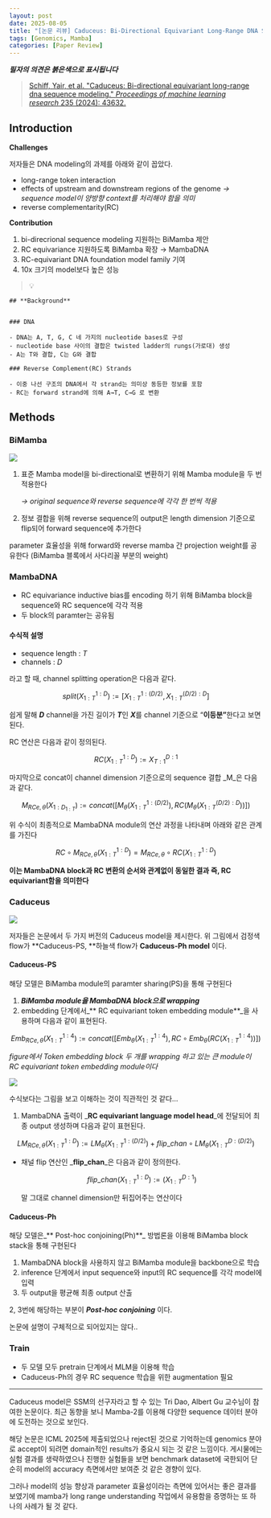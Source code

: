 ```yaml
---
layout: post
date: 2025-08-05
title: "[논문 리뷰] Caduceus: Bi-Directional Equivariant Long-Range DNA Sequence Modeling"
tags: [Genomics, Mamba]
categories: [Paper Review]
---
```


<span class="notion-red">_**필자의 의견은 붉은색으로 표시됩니다**_</span>


> [Schiff, Yair, et al. "Caduceus: Bi-directional equivariant long-range dna sequence modeling." ](https://pmc.ncbi.nlm.nih.gov/articles/PMC12189541/)[_Proceedings of machine learning research_](https://pmc.ncbi.nlm.nih.gov/articles/PMC12189541/)[ 235 (2024): 43632.](https://pmc.ncbi.nlm.nih.gov/articles/PMC12189541/)



## Introduction


**Challenges**


저자들은 DNA modeling의 과제를 아래와 같이 꼽았다.

- long-range token interaction
- effects of upstream and downstream regions of the genome 
_→ sequence model이 양방향 context를 처리해야 함을 의미_
- reverse complementarity(RC)

**Contribution**

1. bi-direcrional sequence modeling 지원하는 BiMamba 제안
1. RC equivariance 지원하도록 BiMamba 확장 → MambaDNA
1. RC-equivariant DNA foundation model family 기여
1. 10x 크기의 model보다 높은 성능

> 💡 


	## **Background**


	### DNA

	- DNA는 A, T, G, C 네 가지의 nucleotide bases로 구성
	- nucleotide base 사이의 결합은 twisted ladder의 rungs(가로대) 생성
	- A는 T와 결합, C는 G와 결합

	### Reverse Complement(RC) Strands

	- 이중 나선 구조의 DNA에서 각 strand는 의미상 동등한 정보를 포함
	- RC는 forward strand에 의해 A→T, C→G 로 변환


## Methods



### BiMamba


![](https://prod-files-secure.s3.us-west-2.amazonaws.com/542b861c-36a8-4051-84e5-8804b6728dba/2c247d59-7815-4980-99f0-8f0d21f445a7/image.png?X-Amz-Algorithm=AWS4-HMAC-SHA256&X-Amz-Content-Sha256=UNSIGNED-PAYLOAD&X-Amz-Credential=ASIAZI2LB466RF4DXUBV%2F20250919%2Fus-west-2%2Fs3%2Faws4_request&X-Amz-Date=20250919T003754Z&X-Amz-Expires=3600&X-Amz-Security-Token=IQoJb3JpZ2luX2VjEE8aCXVzLXdlc3QtMiJIMEYCIQCfHTEMJpPM2%2F7Z6myqm6ZbnI4NLO3Dggx04YJld6YntgIhAORKqz5r3uytvZ4lVrPFUjkqeCgVvz6HPFrG%2FuG1H9xzKogECMj%2F%2F%2F%2F%2F%2F%2F%2F%2F%2FwEQABoMNjM3NDIzMTgzODA1IgzmKcMxJpq9ubsRQVQq3AN6mPvieR4QFh6JzM6TU6ylG0l17tTcJW6ikhPZ8j9vGMRKeOF2OFRzSAe3l3fji40GKeqWoPsbh6JmP8BL8rYjDoYauj7CyuQYRt0NEPeU%2F1UWizKRd2GqX0XMWE%2FJZ1nuCK3SFS9dtHYk2MHgdVvbDod0bg9v%2FKn3lvlOXCbYNQNU%2FzCUMhmVFZhGXIE%2FbgeyEG8ThWKe0PsFEJ7iBJESHpQSpu45OQ7uxUCVQD608HP0L1YIO7lQXq1LQO6OrfGzFtiyvDi0muAmH7vyflrV68UXWkui%2BlycsdFWBEa8k2EwdEWc1cRaSPuGUk%2F8cBTnp3Tlpj7Uj56%2BYEAaPIT3NEZMb3D8ubWPb%2F8eMYrz1SmSNfImFTBsc0t7kI5DbUcvzuVN7OPV8kN7Sd9mkPlPnQEM%2Bp0ZtEZStQB7JeRj8lLNaFpDL7TFOAh3KRS5sShs9GnDMOQGWIQZ5tJoJbykZ6K4ka2NcVZUZNDWWVnWeC43np7mbEnq7nbhKcpFo2rkV4a4wjgEPajiuwNti9Q271kvy2xxBxqp%2BkiSaOp8sh5oZ3xV8LRoolHTP10lusZVNBYnaOXYJ6L5uUbfpX0w8c7ZQ8U6B5%2F4HC%2Fp7bG6uOL8NC04ErwMhddvVjCFoLLGBjqkAaOdwvyqbX%2FeuHSAmG5y%2FjUWIZXknpsBbYOazgOQMnAzAOTXkmBXjv%2B5BX6%2BZI27MapBPx6Eu4KeV1GYUW9YErf1%2BHjbE12agUi8dXnCzHlk77YUVgdkAQJZ8decUoLz2HSZjykTrL2fsLJpxJaWFf1cC76PpS1mygWY%2Frk2Ipw53YADoB8IiB0ee7gfdqZM0YKY6Nf5koIcIS06LQUEtpDJt0oX&X-Amz-Signature=0f39f9da4cc42eb8dbdfc8d469f11afabd9aa20f8001a0ea6dab4429d6de50f7&X-Amz-SignedHeaders=host&x-amz-checksum-mode=ENABLED&x-id=GetObject)

1. 표준 Mamba model을 bi-directional로 변환하기 위해 Mamba module을 두 번 적용한다

	_→ original sequence와 reverse sequence에 각각 한 번씩 적용_

1. 정보 결합을 위해 reverse sequence의 output은 length dimension 기준으로 flip되어 forward sequence에 추가한다

parameter 효율성을 위해 forward와 reverse mamba 간 projection weight를 공유한다 (BiMamba 블록에서 사다리꼴 부분의 weight)



### MambaDNA

- RC equivariance inductive bias를 encoding 하기 위해 BiMamba block을 sequence와 RC sequence에 각각 적용
- 두 block의 paramter는 공유됨


#### 수식적 설명

- sequence length : _T_
- channels : _D_

라고 할 때,  channel splitting operation은 다음과 같다.


$$
split(X^{1:D}_{1:T}):=[X^{1:(D/2)}_{1:T},X^{(D/2):D}_{1:T}]
$$


<span class="notion-red">쉽게 말해 </span><span class="notion-red">_**D**_</span><span class="notion-red"> channel을 가진 길이가 </span><span class="notion-red">_**T**_</span><span class="notion-red">인 </span><span class="notion-red">_**X**_</span><span class="notion-red">를 channel 기준으로 “</span><span class="notion-red">**이등분”**</span><span class="notion-red">한다고 보면 된다.</span>


RC 연산은 다음과 같이 정의된다.


$$
RC(X^{1:D}_{1:T}):=X^{D:1}_{T:1}
$$


마지막으로 concat이 channel dimension 기준으로의 sequence 결합 _M_은 다음과 같다.


$$
M_{RCe,\theta}(X_{1:D_{1:T}}):=concat([M_{\theta}(X^{1:(D/2)}_{1:T}),RC(M_{\theta}(X^{(D/2):D}_{1:T}))])
$$


위 수식이 최종적으로 MambaDNA module의 연산 과정을 나타내며 아래와 같은 관계를 가진다


$$
RC\circ M_{RCe,\theta}(X^{1:D}_{1:T}) = M_{RCe,\theta} \circ RC(X^{1:D}_{1:T})
$$


**이는 MambaDNA block과 RC 변환의 순서와 관계없이 동일한 결과 즉, RC equivariant함을 의미한다**



### Caduceus


![](https://prod-files-secure.s3.us-west-2.amazonaws.com/542b861c-36a8-4051-84e5-8804b6728dba/f94a60d7-8145-473b-aef9-7c68d3ec604a/image.png?X-Amz-Algorithm=AWS4-HMAC-SHA256&X-Amz-Content-Sha256=UNSIGNED-PAYLOAD&X-Amz-Credential=ASIAZI2LB466RF4DXUBV%2F20250919%2Fus-west-2%2Fs3%2Faws4_request&X-Amz-Date=20250919T003754Z&X-Amz-Expires=3600&X-Amz-Security-Token=IQoJb3JpZ2luX2VjEE8aCXVzLXdlc3QtMiJIMEYCIQCfHTEMJpPM2%2F7Z6myqm6ZbnI4NLO3Dggx04YJld6YntgIhAORKqz5r3uytvZ4lVrPFUjkqeCgVvz6HPFrG%2FuG1H9xzKogECMj%2F%2F%2F%2F%2F%2F%2F%2F%2F%2FwEQABoMNjM3NDIzMTgzODA1IgzmKcMxJpq9ubsRQVQq3AN6mPvieR4QFh6JzM6TU6ylG0l17tTcJW6ikhPZ8j9vGMRKeOF2OFRzSAe3l3fji40GKeqWoPsbh6JmP8BL8rYjDoYauj7CyuQYRt0NEPeU%2F1UWizKRd2GqX0XMWE%2FJZ1nuCK3SFS9dtHYk2MHgdVvbDod0bg9v%2FKn3lvlOXCbYNQNU%2FzCUMhmVFZhGXIE%2FbgeyEG8ThWKe0PsFEJ7iBJESHpQSpu45OQ7uxUCVQD608HP0L1YIO7lQXq1LQO6OrfGzFtiyvDi0muAmH7vyflrV68UXWkui%2BlycsdFWBEa8k2EwdEWc1cRaSPuGUk%2F8cBTnp3Tlpj7Uj56%2BYEAaPIT3NEZMb3D8ubWPb%2F8eMYrz1SmSNfImFTBsc0t7kI5DbUcvzuVN7OPV8kN7Sd9mkPlPnQEM%2Bp0ZtEZStQB7JeRj8lLNaFpDL7TFOAh3KRS5sShs9GnDMOQGWIQZ5tJoJbykZ6K4ka2NcVZUZNDWWVnWeC43np7mbEnq7nbhKcpFo2rkV4a4wjgEPajiuwNti9Q271kvy2xxBxqp%2BkiSaOp8sh5oZ3xV8LRoolHTP10lusZVNBYnaOXYJ6L5uUbfpX0w8c7ZQ8U6B5%2F4HC%2Fp7bG6uOL8NC04ErwMhddvVjCFoLLGBjqkAaOdwvyqbX%2FeuHSAmG5y%2FjUWIZXknpsBbYOazgOQMnAzAOTXkmBXjv%2B5BX6%2BZI27MapBPx6Eu4KeV1GYUW9YErf1%2BHjbE12agUi8dXnCzHlk77YUVgdkAQJZ8decUoLz2HSZjykTrL2fsLJpxJaWFf1cC76PpS1mygWY%2Frk2Ipw53YADoB8IiB0ee7gfdqZM0YKY6Nf5koIcIS06LQUEtpDJt0oX&X-Amz-Signature=b0522c796f16da3c23793b308aaad0009fee9720a1c740bda07e2c2058047ccc&X-Amz-SignedHeaders=host&x-amz-checksum-mode=ENABLED&x-id=GetObject)


저자들은 논문에서 두 가지 버전의 Caduceus model을 제시한다. 위 그림에서 검정색 flow가 **Caduceus-PS, **하늘색 flow가 **Caduceus-Ph model** 이다.



#### Caduceus-PS


해당 모델은 BiMamba module의 paramter sharing(PS)을 통해 구현된다

1. _**BiMamba module을 MambaDNA block으로 wrapping**_
1. embedding 단계에서_** RC equivariant token embedding module**_을 사용하며 다음과 같이 표현된다.

$$
Emb_{RCe,\theta}(X^{1:4}_{1:T}):=concat([Emb_{\theta}(X^{1:4}_{1:T}),RC \circ Emb_{\theta}(RC(X^{1:4}_{1:T}))])
$$


_figure에서 Token embedding block 두 개를 wrapping 하고 있는 큰 module이 RC equivariant token embedding module이다_


![](https://prod-files-secure.s3.us-west-2.amazonaws.com/542b861c-36a8-4051-84e5-8804b6728dba/b175e4da-71eb-4e91-8c23-a06dabe673c9/image.png?X-Amz-Algorithm=AWS4-HMAC-SHA256&X-Amz-Content-Sha256=UNSIGNED-PAYLOAD&X-Amz-Credential=ASIAZI2LB466RF4DXUBV%2F20250919%2Fus-west-2%2Fs3%2Faws4_request&X-Amz-Date=20250919T003754Z&X-Amz-Expires=3600&X-Amz-Security-Token=IQoJb3JpZ2luX2VjEE8aCXVzLXdlc3QtMiJIMEYCIQCfHTEMJpPM2%2F7Z6myqm6ZbnI4NLO3Dggx04YJld6YntgIhAORKqz5r3uytvZ4lVrPFUjkqeCgVvz6HPFrG%2FuG1H9xzKogECMj%2F%2F%2F%2F%2F%2F%2F%2F%2F%2FwEQABoMNjM3NDIzMTgzODA1IgzmKcMxJpq9ubsRQVQq3AN6mPvieR4QFh6JzM6TU6ylG0l17tTcJW6ikhPZ8j9vGMRKeOF2OFRzSAe3l3fji40GKeqWoPsbh6JmP8BL8rYjDoYauj7CyuQYRt0NEPeU%2F1UWizKRd2GqX0XMWE%2FJZ1nuCK3SFS9dtHYk2MHgdVvbDod0bg9v%2FKn3lvlOXCbYNQNU%2FzCUMhmVFZhGXIE%2FbgeyEG8ThWKe0PsFEJ7iBJESHpQSpu45OQ7uxUCVQD608HP0L1YIO7lQXq1LQO6OrfGzFtiyvDi0muAmH7vyflrV68UXWkui%2BlycsdFWBEa8k2EwdEWc1cRaSPuGUk%2F8cBTnp3Tlpj7Uj56%2BYEAaPIT3NEZMb3D8ubWPb%2F8eMYrz1SmSNfImFTBsc0t7kI5DbUcvzuVN7OPV8kN7Sd9mkPlPnQEM%2Bp0ZtEZStQB7JeRj8lLNaFpDL7TFOAh3KRS5sShs9GnDMOQGWIQZ5tJoJbykZ6K4ka2NcVZUZNDWWVnWeC43np7mbEnq7nbhKcpFo2rkV4a4wjgEPajiuwNti9Q271kvy2xxBxqp%2BkiSaOp8sh5oZ3xV8LRoolHTP10lusZVNBYnaOXYJ6L5uUbfpX0w8c7ZQ8U6B5%2F4HC%2Fp7bG6uOL8NC04ErwMhddvVjCFoLLGBjqkAaOdwvyqbX%2FeuHSAmG5y%2FjUWIZXknpsBbYOazgOQMnAzAOTXkmBXjv%2B5BX6%2BZI27MapBPx6Eu4KeV1GYUW9YErf1%2BHjbE12agUi8dXnCzHlk77YUVgdkAQJZ8decUoLz2HSZjykTrL2fsLJpxJaWFf1cC76PpS1mygWY%2Frk2Ipw53YADoB8IiB0ee7gfdqZM0YKY6Nf5koIcIS06LQUEtpDJt0oX&X-Amz-Signature=524cf365c9b3e51d13fd4cc479ad4f59844a2d4d2461664b248fe72be86471ca&X-Amz-SignedHeaders=host&x-amz-checksum-mode=ENABLED&x-id=GetObject)


<span class="notion-red">수식보다는 그림을 보고 이해하는 것이 직관적인 것 같다…</span>

1. MambaDNA 출력이 _**RC equivariant language model head**_에 전달되어 최종 output 생성하며 다음과 같이 표현된다.

$$
LM_{RCe,\theta}(X^{1:D}_{1:T}):= LM_{\theta}(X^{1:(D/2)}_{1:T})+flip\_chan\circ LM_{\theta}(X^{D:(D/2)}_{1:T})
$$

- 채널 flip 연산인 _**flip\_chan**_은 다음과 같이 정의한다.

	$$
	flip\_chan(X^{1:D}_{1:T}):=(X^{D:1}_{1:T})
	$$


	말 그대로 channel dimension만 뒤집어주는 연산이다



#### Caduceus-Ph


해당 모델은_** Post-hoc conjoining(Ph)**_ 방법론을 이용해 BiMamba block stack을 통해 구현된다

1. MambaDNA block을 사용하지 않고 BiMamba module을 backbone으로 학습
1. inference 단계에서 input sequence와 input의 RC sequence를 각각 model에 입력
1. 두 output을 평균해 최종 output 산출

2, 3번에 해당하는 부분이 _**Post-hoc conjoining**_ 이다.


<span class="notion-red">논문에 설명이 구체적으로 되어있지는 않다..</span>



### Train

- 두 모델 모두 pretrain 단계에서 MLM을 이용해 학습
- Caduceus-Ph의 경우 RC sequence 학습을 위한 augmentation 필요

---


<span class="notion-red">Caduceus model은 SSM의 선구자라고 할 수 있는 Tri Dao, Albert Gu 교수님이 참여한 논문이다. 최근 동향을 보니 Mamba-2를 이용해 다양한 sequence 데이터 분야에 도전하는 것으로 보인다.</span>


<span class="notion-red">해당 논문은 ICML 2025에 제출되었으나 reject된 것으로 기억하는데 genomics 분야로 accept이 되려면 domain적인 results가 중요시 되는 것 같은 느낌이다. 게시물에는 실험 결과를 생략하였으나 진행한 실험들을 보면 benchmark dataset에 국한되어 단순히 model의 accuracy 측면에서만 보여준 것 같은 경향이 있다.</span>


<span class="notion-red">그러나 model의 성능 향상과 parameter 효율성이라는 측면에 있어서는 좋은 결과를 보였기에 mamba가 long range understanding 작업에서 유용함을 증명하는 또 하나의 사례가 될 것 같다.</span>

